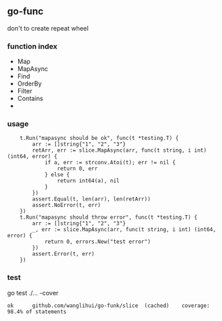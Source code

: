 go-func
---

don't to create repeat wheel

### function index

- Map
- MapAsync
- Find
- OrderBy
- Filter
- Contains
-

### usage

```
    t.Run("mapasync should be ok", func(t *testing.T) {
		arr := []string{"1", "2", "3"}
		retArr, err := slice.MapAsync(arr, func(t string, i int) (int64, error) {
			if a, err := strconv.Atoi(t); err != nil {
				return 0, err
			} else {
				return int64(a), nil
			}
		})
		assert.Equal(t, len(arr), len(retArr))
		assert.NoError(t, err)
	})
	t.Run("mapasync should throw error", func(t *testing.T) {
		arr := []string{"1", "2", "3"}
		_, err := slice.MapAsync(arr, func(t string, i int) (int64, error) {
			return 0, errors.New("test error")
		})
		assert.Error(t, err)
	})
```

### test

go test ./... -cover

```
ok  	github.com/wanglihui/go-funk/slice	(cached)	coverage: 98.4% of statements
```